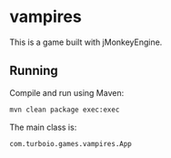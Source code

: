 # vampires

This is a game built with jMonkeyEngine.

## Running

Compile and run using Maven:

```bash
mvn clean package exec:exec
```

The main class is:

```
com.turboio.games.vampires.App
```
